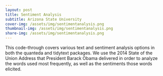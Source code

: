 ```yaml
---
layout: post
title: Sentiment Analysis
subtitle: Arizona State University
cover-img: /assets/img/sentimentanalysis.png
thumbnail-img: /assets/img/sentimentanalysis.png
share-img: /assets/img/sentimentanalysis.png
---
```


This code-through covers various text and sentiment analysis options in both the quanteda and tidytext packages. We use the 2014 State of the Union Address that President Barack Obama delivered in order to analyze the words used most frequently, as well as the sentiments those words elicited.
